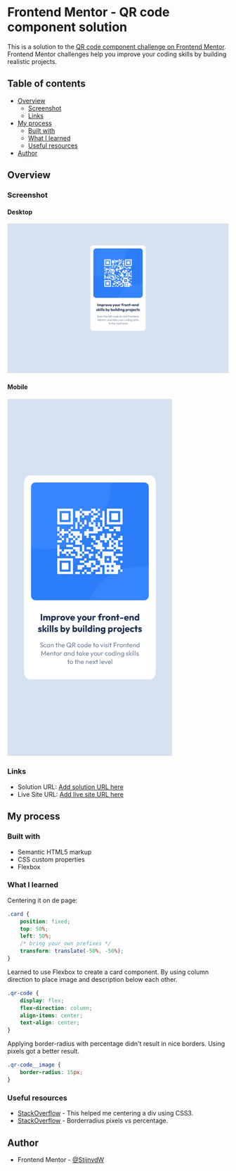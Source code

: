 # Frontend Mentor - QR code component solution

This is a solution to the [QR code component challenge on Frontend Mentor](https://www.frontendmentor.io/challenges/qr-code-component-iux_sIO_H). Frontend Mentor challenges help you improve your coding skills by building realistic projects. 

## Table of contents

- [Overview](#overview)
  - [Screenshot](#screenshot)
  - [Links](#links)
- [My process](#my-process)
  - [Built with](#built-with)
  - [What I learned](#what-i-learned)
  - [Useful resources](#useful-resources)
- [Author](#author)

## Overview

### Screenshot

#### Desktop

![](./screenshot_desktop.png)

#### Mobile

![](./screenshot_mobile.png)

### Links

- Solution URL: [Add solution URL here](https://your-solution-url.com)
- Live Site URL: [Add live site URL here](https://your-live-site-url.com)

## My process

### Built with

- Semantic HTML5 markup
- CSS custom properties
- Flexbox

### What I learned

Centering it on de page:

```css
.card {
    position: fixed;
    top: 50%;
    left: 50%;
    /* bring your own prefixes */
    transform: translate(-50%, -50%);
}
```

Learned to use Flexbox to create a card component. By using column direction to place image and description below each other.

```css
.qr-code {
    display: flex;
    flex-direction: column;
    align-items: center;
    text-align: center;
}
```

Applying border-radius with percentage didn't result in nice borders. Using pixels got a better result.

```css 
.qr-code__image {
    border-radius: 15px;
}
```

### Useful resources

- [StackOverflow](https://stackoverflow.com/questions/31217268/center-div-on-the-middle-of-screen) - This helped me centering a div using CSS3.
- [StackOverflow](https://stackoverflow.com/questions/29966499/border-radius-in-percentage-and-pixels-px-or-em) - Borderradius pixels vs percentage.

## Author

- Frontend Mentor - [@StijnvdW](https://www.frontendmentor.io/profile/StijnvdW)
